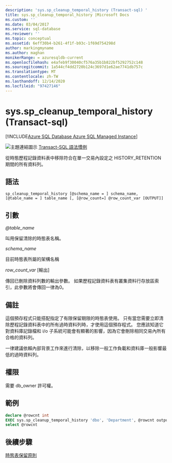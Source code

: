 ```yaml
---
description: 'sys.sp_cleanup_temporal_history (Transact-sql) '
title: sys.sp_cleanup_temporal_history |Microsoft Docs
ms.custom: ''
ms.date: 03/04/2017
ms.service: sql-database
ms.reviewer: ''
ms.topic: conceptual
ms.assetid: 6eff30b4-b261-4f1f-b93c-1f69d754298d
author: markingmyname
ms.author: maghan
monikerRange: = azuresqldb-current
ms.openlocfilehash: e4afeb9f30040cf576a35b1b822bf5292752c148
ms.sourcegitcommit: 1a544cf4dd2720b124c3697d1e62ae7741db757c
ms.translationtype: MT
ms.contentlocale: zh-TW
ms.lasthandoff: 12/14/2020
ms.locfileid: "97427146"
---
```

# <a name="syssp_cleanup_temporal_history-transact-sql"></a>sys.sp_cleanup_temporal_history (Transact-sql) 

[!INCLUDE[Azure SQL Database Azure SQL Managed Instance](../../includes/applies-to-version/asdb-asdbmi.md)]

 ![主題連結圖示](../../database-engine/configure-windows/media/topic-link.gif "主題連結圖示") [Transact-SQL 語法慣例](../../t-sql/language-elements/transact-sql-syntax-conventions-transact-sql.md)

從時態歷程記錄資料表中移除符合在單一交易內設定之 HISTORY_RETENTION 期間的所有資料列。

## <a name="syntax"></a>語法

```
sp_cleanup_temporal_history [@schema_name = ] schema_name, [@table_name = ] table_name [, [@row_count=] @row_count_var [OUTPUT]]
```

## <a name="arguments"></a>引數

*\@table_name*

叫用保留清除的時態表名稱。

*schema_name*

目前時態表所屬的架構名稱

*row_count_var* [輸出]

傳回已刪除資料列數的輸出參數。 如果歷程記錄資料表有叢集資料行存放區索引，此參數將會傳回一律為0。

## <a name="remarks"></a>備註

這個預存程式只能搭配指定了有限保留期限的時態表使用。
只有當您需要立即清除歷程記錄資料表中的所有過時資料列時，才使用這個預存程式。 您應該知道它對資料庫記錄檔和 i/o 子系統可能會有顯著的影響，因為它會刪除相同交易內所有合格的資料列。

一律建議依賴內部背景工作來進行清除，以移除一般工作負載和資料庫一般影響最低的過時資料列。

## <a name="permissions"></a>權限

需要 db_owner 許可權。

## <a name="example"></a>範例

```sql
declare @rowcnt int
EXEC sys.sp_cleanup_temporal_history 'dbo', 'Department', @rowcnt output
select @rowcnt
```

## <a name="next-steps"></a>後續步驟

[時態表保留原則](/azure/sql-database/sql-database-temporal-tables-retention-policy)